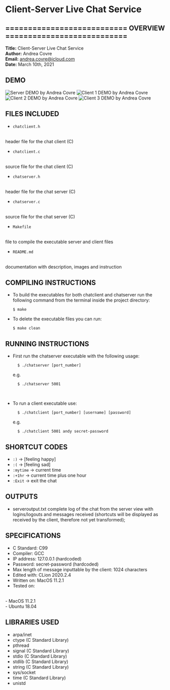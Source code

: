 # Client-Server Live Chat Service

## =========================== OVERVIEW ===========================

**Title:** Client-Server Live Chat Service
<br>
**Author:** Andrea Covre
<br>
**Email:** andrea.covre@icloud.com
<br>
**Date:** March 10th, 2021
<br>

## DEMO

![Server DEMO by Andrea Covre](/figures/server.gif "Server DEMO")
![Client 1 DEMO by Andrea Covre](/figures/client-1.gif "Client 1")
![Client 2 DEMO by Andrea Covre](/figures/client-2.gif "Client 2")
![Client 3 DEMO by Andrea Covre](/figures/client-3.gif "Client 3")

## FILES INCLUDED

- `chatclient.h`
<br>
    header file for the chat client (C)

- `chatclient.c`
<br>
    source file for the chat client (C)

- `chatserver.h`
<br>
    header file for the chat server (C)

- `chatserver.c`
<br>
    source file for the chat server (C)

- `Makefile`
<br>
    file to compile the executable server and client files

- `README.md`
<br>
    documentation with description, images and instruction


## COMPILING INSTRUCTIONS

* To build the executables for both chatclient and chatserver
  run the following command from the terminal inside the project
  directory:
    ```
    $ make
    ```

* To delete the executable files you can run:
    ```
    $ make clean
    ```


## RUNNING INSTRUCTIONS

* First run the chatserver executable with the following
  usage:
  ```
    $ ./chatserver [port_number]
  ```
  e.g.
  ```
    $ ./chatserver 5001
  ```

<br>

* To run a client executable use:
  ```
    $ ./chatclient [port_number] [username] [password]
  ```
  e.g.
  ```
    $ ./chatclient 5001 andy secret-password
  ```

## SHORTCUT CODES

- `:)` → [feeling happy]
- `:(` → [feeling sad]
- `:mytime` → current time
- `:+1hr` → current time plus one hour
- `:Exit` → exit the chat

## OUTPUTS

- serveroutput.txt
    complete log of the chat from the server view with
    logins/logouts and messages received (shortcuts
    will be displayed as received by the client, therefore
    not yet transformed);


## SPECIFICATIONS

- C Standard: C99
- Compiler: GCC
- IP address: 127.0.0.1 (hardcoded)
- Password: secret-password (hardcoded)
- Max length of message inputtable by the client: 1024 characters
- Edited with: CLion 2020.2.4
- Written on: MacOS 11.2.1
- Tested on:
<br>
                  - MacOS 11.2.1
<br>
                  - Ubuntu 18.04


## LIBRARIES USED

+ arpa/inet
+ ctype         (C Standard Library)
+ pthread
+ signal        (C Standard Library)
+ stdio         (C Standard Library)
+ stdlib        (C Standard Library)
+ string        (C Standard Library)
+ sys/socket
+ time          (C Standard Library)
+ unistd

